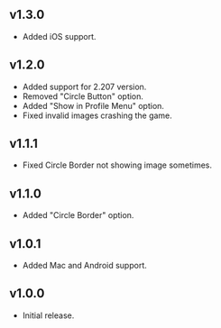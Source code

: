 ## v1.3.0
* Added iOS support.

## v1.2.0
* Added support for 2.207 version.
* Removed "Circle Button" option.
* Added "Show in Profile Menu" option.
* Fixed invalid images crashing the game.

## v1.1.1
* Fixed Circle Border not showing image sometimes.

## v1.1.0
* Added "Circle Border" option.

## v1.0.1
* Added Mac and Android support.

## v1.0.0
* Initial release.

